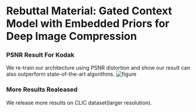# Rebuttal Material: Gated Context Model with Embedded Priors for Deep Image Compression

### PSNR Result For Kodak
We re-train our architecture using PSNR distortion and show our result can also outperform state-of-the-art algorithms.
![figure]()
### More Results Realeased 
We release more results on CLIC dataset(larger resolution).
